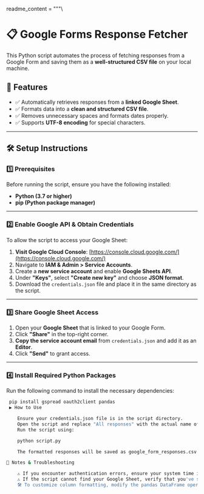 readme_content = """\
# 📋 Google Forms Response Fetcher

This Python script automates the process of fetching responses from a Google Form and saving them as a **well-structured CSV file** on your local machine.

## 🚀 Features
- ✅ Automatically retrieves responses from a **linked Google Sheet**.
- ✅ Formats data into a **clean and structured CSV file**.
- ✅ Removes unnecessary spaces and formats dates properly.
- ✅ Supports **UTF-8 encoding** for special characters.

---

## 🛠️ Setup Instructions

### 1️⃣ Prerequisites
Before running the script, ensure you have the following installed:
- **Python (3.7 or higher)**
- **pip (Python package manager)**

---

### 2️⃣ Enable Google API & Obtain Credentials
To allow the script to access your Google Sheet:
1. **Visit Google Cloud Console**: [https://console.cloud.google.com/](https://console.cloud.google.com/)
2. Navigate to **IAM & Admin > Service Accounts**.
3. Create a **new service account** and enable **Google Sheets API**.
4. Under **"Keys"**, select **"Create new key"** and choose **JSON format**.
5. Download the `credentials.json` file and place it in the same directory as the script.

---

### 3️⃣ Share Google Sheet Access
1. Open your **Google Sheet** that is linked to your Google Form.
2. Click **"Share"** in the top-right corner.
3. **Copy the service account email** from `credentials.json` and add it as an **Editor**.
4. Click **"Send"** to grant access.

---

### 4️⃣ Install Required Python Packages
Run the following command to install the necessary dependencies:

```bash pip
 pip install gspread oauth2client pandas
 ▶️ How to Use

    Ensure your credentials.json file is in the script directory.
    Open the script and replace "All responses" with the actual name of your Google Sheet.
    Run the script using:

    python script.py

    The formatted responses will be saved as google_form_responses.csv in the same directory.

📝 Notes & Troubleshooting

    ⚠️ If you encounter authentication errors, ensure your system time is correctly synchronized.
    ⚠️ If the script cannot find your Google Sheet, verify that you've shared access with the correct service account email.
    🛠️ To customize column formatting, modify the pandas DataFrame operations inside the script.
